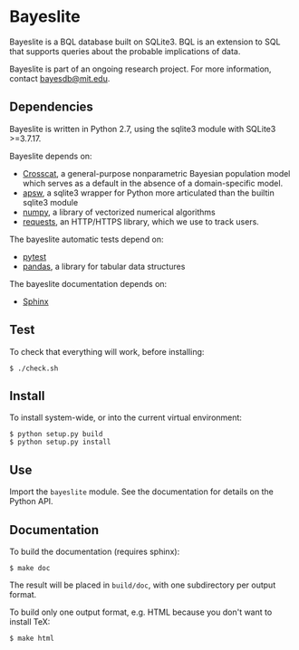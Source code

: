 # Bayeslite

Bayeslite is a BQL database built on SQLite3.  BQL is an extension to
SQL that supports queries about the probable implications of data.

Bayeslite is part of an ongoing research project.  For more
information, contact bayesdb@mit.edu.

## Dependencies

Bayeslite is written in Python 2.7, using the sqlite3 module with
SQLite3 >=3.7.17.

Bayeslite depends on:

- [Crosscat](https://github.com/probcomp/crosscat),
  a general-purpose nonparametric Bayesian population model which
  serves as a default in the absence of a domain-specific model.
- [apsw](https://rogerbinns.github.io/apsw/), a sqlite3 wrapper for
  Python more articulated than the builtin sqlite3 module
- [numpy](http://www.numpy.org), a library of vectorized numerical
  algorithms
- [requests](http://www.python-requests.org/), an HTTP/HTTPS library,
  which we use to track users.

The bayeslite automatic tests depend on:

- [pytest](https://pytest.org/)
- [pandas](http://pandas.pydata.org), a library for tabular data
  structures

The bayeslite documentation depends on:

- [Sphinx](http://sphinx-doc.org/)

## Test

To check that everything will work, before installing:

```
$ ./check.sh
```

## Install

To install system-wide, or into the current virtual environment:

```
$ python setup.py build
$ python setup.py install
```

## Use

Import the `bayeslite` module.  See the documentation for details on
the Python API.

## Documentation

To build the documentation (requires sphinx):

```
$ make doc
```

The result will be placed in `build/doc`, with one subdirectory per
output format.

To build only one output format, e.g. HTML because you don't want to
install TeX:

```
$ make html
```
